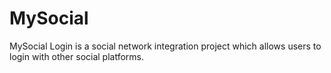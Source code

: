 # MySocial
MySocial Login is a social network integration project which allows users to login with other social platforms.
